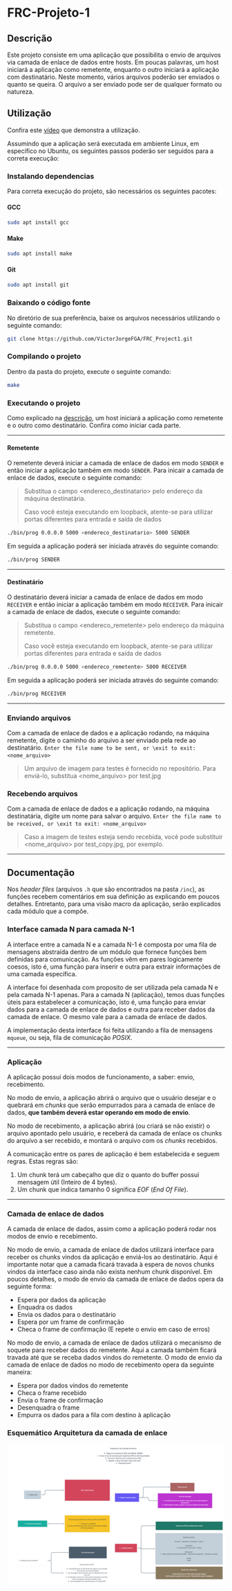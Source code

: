 # FRC-Projeto-1

## Descrição

Este projeto consiste em uma aplicação que possibilita o envio de arquivos via camada de enlace de dados entre hosts.
Em poucas palavras, um host iniciará a aplicação como remetente, enquanto o outro iniciará a aplicação com destinatário.
Neste momento, vários arquivos poderão ser enviados o quanto se queira. O arquivo a ser enviado pode ser de qualquer formato ou natureza.

## Utilização

Confira este [vídeo](https://youtu.be/xThKL7FVCgs) que demonstra a utilização.

Assumindo que a aplicação será executada em ambiente Linux, em específico no Ubuntu, os seguintes passos poderão ser seguidos para a correta execução:

### Instalando dependencias

Para correta execução do projeto, são necessários os seguintes pacotes:

#### GCC
```bash
sudo apt install gcc
```
#### Make
```bash
sudo apt install make
```

#### Git
```bash
sudo apt install git
```
### Baixando o código fonte

No diretório de sua preferência, baixe os arquivos necessários utilizando o seguinte comando:
```bash
git clone https://github.com/VictorJorgeFGA/FRC_Project1.git
```

### Compilando o projeto

Dentro da pasta do projeto, execute o seguinte comando:
```bash
make
```

### Executando o projeto
Como explicado na [descrição](#descrição), um host iniciará a aplicação como remetente e o outro como destinatário.
Confira como iniciar cada parte.

---
#### Remetente

O remetente deverá iniciar a camada de enlace de dados em modo `SENDER` e então iniciar a aplicação também em modo `SENDER`.
Para inicair a camada de enlace de dados, execute o seguinte comando:
> Substitua o campo <endereco_destinatario> pelo endereço da máquina destinatária.
>
> Caso você esteja executando em loopback, atente-se para utilizar portas diferentes para entrada e saída de dados
```bash
./bin/prog 0.0.0.0 5000 <endereco_destinatario> 5000 SENDER
```

Em seguida a aplicação poderá ser iniciada através do seguinte comando:
```bash
./bin/prog SENDER
```
---
#### Destinatário
O destinatário deverá iniciar a camada de enlace de dados em modo `RECEIVER` e então iniciar a aplicação também em modo `RECEIVER`.
Para inicair a camada de enlace de dados, execute o seguinte comando:
> Substitua o campo <endereco_remetente> pelo endereço da máquina remetente.
>
> Caso você esteja executando em loopback, atente-se para utilizar portas diferentes para entrada e saída de dados
```bash
./bin/prog 0.0.0.0 5000 <endereco_remetente> 5000 RECEIVER
```

Em seguida a aplicação poderá ser iniciada através do seguinte comando:
```bash
./bin/prog RECEIVER
```
---
### Enviando arquivos
Com a camada de enlace de dados e a aplicação rodando, na máquina remetente, digite o caminho do arquivo a ser enviado pela rede ao destinatário.
`Enter the file name to be sent, or \exit to exit: <nome_arquivo>`
> Um arquivo de imagem para testes é fornecido no repositório. Para enviá-lo, substitua <nome_arquivo> por test.jpg

### Recebendo arquivos
Com a camada de enlace de dados e a aplicação rodando, na máquina destinatária, digite um nome para salvar o arquivo.
`Enter the file name to be received, or \exit to exit: <nome_arquivo>`
> Caso a imagem de testes esteja sendo recebida, você pode substituir <nome_arquivo> por test_copy.jpg, por exemplo.

---
## Documentação

Nos _header files_ (arquivos `.h` que são encontrados na pasta `/inc`), as funções recebem comentários em sua definição as explicando em poucos detalhes. Entretanto, para uma visão macro da aplicação, serão explicados cada módulo que a compõe.

### Interface camada N para camada N-1

A interface entre a camada N e a camada N-1 é composta por uma fila de mensagens abstraída dentro de um módulo que fornece funções bem definidas para comunicação. As funções vêm em pares logicamente coesos, isto é, uma função para inserir e outra para extrair informações de uma camada específica.

A interface foi desenhada com proposito de ser utilizada pela camada N e pela camada N-1 apenas. Para a camada N (aplicação), temos duas funções úteis para estabelecer a comunicação, isto é, uma função para enviar dados para a camada de enlace de dados e outra para receber dados da camada de enlace. O mesmo vale para a camada de enlace de dados.

A implementação desta interface foi feita utilizando a fila de mensagens `mqueue`, ou seja, fila de comunicação _POSIX_.

---
### Aplicação

A aplicação possui dois modos de funcionamento, a saber: envio, recebimento.

No modo de envio, a aplicação abrirá o arquivo que o usuário desejar e o quebrará em _chunks_ que serão empurrados para a camada de enlace de dados, **que também deverá estar operando em modo de envio**.

No modo de recebimento, a aplicação abrirá (ou criará se não existir) o arquivo apontado pelo usuário, e receberá da camada de enlace os chunks do arquivo a ser recebido, e montará o arquivo com os _chunks_ recebidos.

A comunicação entre os pares de aplicação é bem estabelecida e seguem regras. Estas regras são:

1. Um chunk terá um cabeçalho que diz o quanto do buffer possui mensagem útil (Inteiro de 4 bytes).
2. Um chunk que indica tamanho 0 significa _EOF_ (_End Of File_).

---
### Camada de enlace de dados

A camada de enlace de dados, assim como a aplicação poderá rodar nos modos de envio e recebimento.

No modo de envio, a camada de enlace de dados utilizará interface para receber os chunks vindos da aplicação e enviá-los ao destinatário. Aqui é importante notar que a camada ficará travada à espera de novos chunks vindos da interface caso ainda não exista nenhum chunk disponível. Em poucos detalhes, o modo de envio da camada de enlace de dados opera da seguinte forma:

- Espera por dados da aplicação
- Enquadra os dados
- Envia os dados para o destinatário
- Espera por um frame de confirmação
- Checa o frame de confirmação (E repete o envio em caso de erros)

No modo de envio, a camada de enlace de dados utilizará o mecanismo de soquete para receber dados do remetente. Aqui a camada também ficará travada até que se receba dados vindos do remetente. O modo de envio da camada de enlace de dados no modo de recebimento opera da seguinte maneira:

- Espera por dados vindos do remetente
- Checa o frame recebido
- Envia o frame de confirmação
- Desenquadra o frame
- Empurra os dados para a fila com destino à aplicação

### Esquemático Arquitetura da camada de enlace

![Arquitetura da camada de enlace](assets/arquitetura.png)
